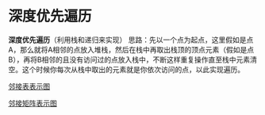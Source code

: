 # 深度优先遍历

**深度优先遍历**（利用栈和递归来实现） 
思路：先以一个点为起点，这里假如是点A，那么就将A相邻的点放入堆栈，然后在栈中再取出栈顶的顶点元素（假如是点B），再将B相邻的且没有访问过的点放入栈中，不断这样重复操作直至栈中元素清空。这个时候你每次从栈中取出的元素就是你依次访问的点，以此实现遍历。

[邻接表表示图](https://github.com/shanyao19940801/BookeNote/blob/master/ReadingNotes/Algorithm/src/com/yao/code/DFS.java)

[邻接矩阵表示图](https://github.com/shanyao19940801/BookeNote/blob/master/ReadingNotes/Algorithm/src/com/yao/code/DFSJZ.java)